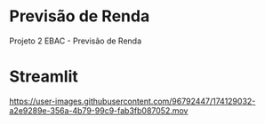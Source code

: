 # Previsão de Renda
Projeto 2 EBAC - Previsão de Renda


# Streamlit



https://user-images.githubusercontent.com/96792447/174129032-a2e9289e-356a-4b79-99c9-fab3fb087052.mov

